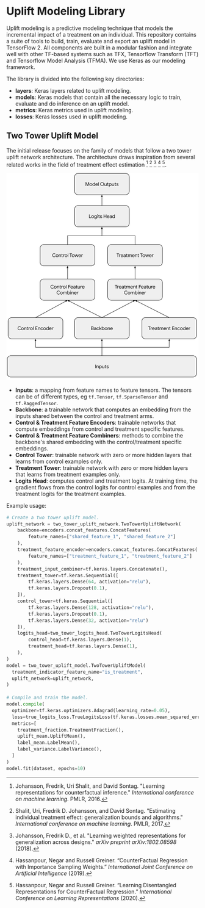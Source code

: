 # Uplift Modeling Library

Uplift modeling is a predictive modeling technique that models the incremental
impact of a treatment on an individual. This repository contains a suite of
tools to build, train, evaluate and export an uplift model in TensorFlow 2. All
components are built in a modular fashion and integrate well with other TF-based
systems such as TFX, Tensorflow Transform (TFT) and Tensorflow Model Analysis
(TFMA). We use Keras as our modeling framework.

The library is divided into the following key directories:

-   **layers**: Keras layers related to uplift modeling.
-   **models**: Keras models that contain all the necessary logic to train,
    evaluate and do inference on an uplift model.
-   **metrics**: Keras metrics used in uplift modeling.
-   **losses**: Keras losses used in uplift modeling.

## Two Tower Uplift Model
The initial release focuses on the family of models that follow a two tower
uplift network architecture. The architecture draws inspiration from several
related works in the field of treatment effect estimation [^1] [^2] [^3] [^4]
[^5].



<img src="two_tower_uplift_network.svg" width="600"/>

- **Inputs**: a mapping from feature names to feature tensors. The tensors can
be of different types, eg `tf.Tensor`, `tf.SparseTensor` and `tf.RaggedTensor`.
- **Backbone**: a trainable network that computes an embedding from the inputs
shared between the control and treatment arms.
- **Control & Treatment Feature Encoders**: trainable networks that compute
embeddings from control and treatment specific features.
- **Control & Treatment Feature Combiners**: methods to combine the backbone's
shared embedding with the control/treatment specific embeddings.
- **Control Tower**: trainable network with zero or more hidden layers that
learns from control examples only.
- **Treatment Tower**: trainable network with zero or more hidden layers that
learns from treatment examples only.
- **Logits Head**: computes control and treatment logits. At training time, the
gradient flows from the control logits for control examples and from the
treatment logits for the treatment examples.

Example usage:

```python
# Create a two tower uplift model.
uplift_network = two_tower_uplift_network.TwoTowerUpliftNetwork(
    backbone=encoders.concat_features.ConcatFeatures(
        feature_names=["shared_feature_1", "shared_feature_2"]
    ),
    treatment_feature_encoder=encoders.concat_features.ConcatFeatures(
        feature_names=["treatment_feature_1", "treatment_feature_2"]
    ),
    treatment_input_combiner=tf.keras.layers.Concatenate(),
    treatment_tower=tf.keras.Sequential([
        tf.keras.layers.Dense(64, activation="relu"),
        tf.keras.layers.Dropout(0.1),
    ]),
    control_tower=tf.keras.Sequential([
        tf.keras.layers.Dense(128, activation="relu"),
        tf.keras.layers.Dropout(0.1),
        tf.keras.layers.Dense(32, activation="relu")
    ]),
    logits_head=two_tower_logits_head.TwoTowerLogitsHead(
        control_head=tf.keras.layers.Dense(1),
        treatment_head=tf.keras.layers.Dense(1),
    ),
)
model = two_tower_uplift_model.TwoTowerUpliftModel(
  treatment_indicator_feature_name="is_treatment",
  uplift_network=uplift_network,
)

# Compile and train the model.
model.compile(
  optimizer=tf.keras.optimizers.Adagrad(learning_rate=0.05),
  loss=true_logits_loss.TrueLogitsLoss(tf.keras.losses.mean_squared_error),
  metrics=[
    treatment_fraction.TreatmentFraction(),
    uplift_mean.UpliftMean(),
    label_mean.LabelMean(),
    label_variance.LabelVariance(),
  ]
)
model.fit(dataset, epochs=10)
```

[^1]: Johansson, Fredrik, Uri Shalit, and David Sontag. "Learning
    representations for counterfactual inference." *International conference
    on machine learning*. PMLR, 2016.
[^2]: Shalit, Uri, Fredrik D. Johansson, and David Sontag. "Estimating
    individual treatment effect: generalization bounds and algorithms."
    *International conference on machine learning*. PMLR, 2017.
[^3]: Johansson, Fredrik D., et al. "Learning weighted representations for
    generalization across designs." *arXiv preprint arXiv:1802.08598* (2018).
[^4]: Hassanpour, Negar and Russell Greiner. “CounterFactual Regression with
    Importance Sampling Weights.” *International Joint Conference on
    Artificial Intelligence* (2019).
[^5]: Hassanpour, Negar and Russell Greiner. “Learning Disentangled
    Representations for CounterFactual Regression.” *International Conference
    on Learning Representations* (2020).
